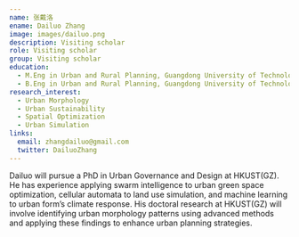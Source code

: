 ```yaml
---
name: 张戴洛
ename: Dailuo Zhang
image: images/dailuo.png
description: Visiting scholar
role: Visiting scholar
group: Visiting scholar
education:
  - M.Eng in Urban and Rural Planning, Guangdong University of Technology 2025
  - B.Eng in Urban and Rural Planning, Guangdong University of Technology 2022
research_interest:
  - Urban Morphology
  - Urban Sustainability
  - Spatial Optimization
  - Urban Simulation
links:
  email: zhangdailuo@gmail.com
  twitter: DailuoZhang
---
```


Dailuo will pursue a PhD in Urban Governance and Design at HKUST(GZ). He has experience applying swarm intelligence to urban green space optimization, cellular automata to land use simulation, and machine learning to urban form’s climate response. His doctoral research at HKUST(GZ) will involve identifying urban morphology patterns using advanced methods and applying these findings to enhance urban planning strategies.
